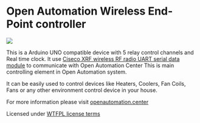 # Open Automation Wireless End-Point controller  

![](http://smartcontrol.lt/images/portfolio/S01.jpg)

This is a Arduino UNO compatible device with 5 relay control channels and Real time clock.
It use [Ciseco XRF wireless RF radio UART serial data module][] to communicate with Open Automation Center
This is main controlling element in Open Automation system.  

  
It can be easily used to control devices like Heaters, Coolers, Fan Coils, Fans or any other
environment control device in your house.
  
For more information please visit [openautomation.center](http://openautomation.center)

Licensed under [WTFPL license terms](http://www.wtfpl.net/)

[Ciseco XRF wireless RF radio UART serial data module]: http://shop.ciseco.co.uk/xrf-wireless-rf-radio-uart-serial-data-module-xbee-shaped/
